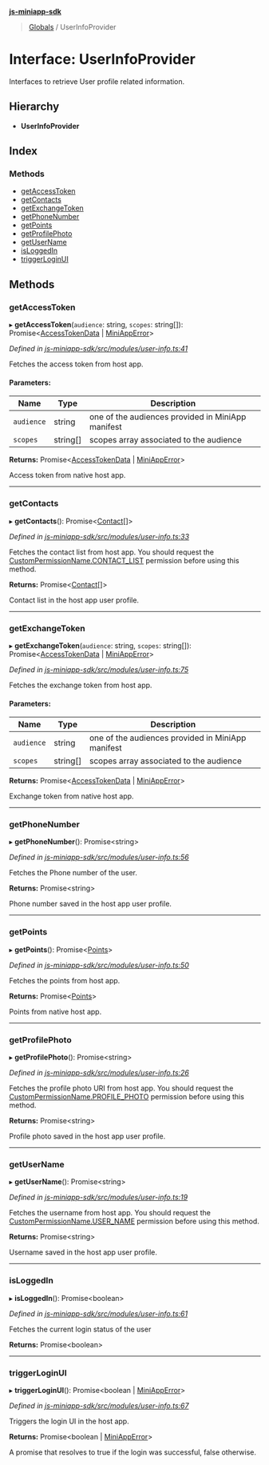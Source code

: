 **[js-miniapp-sdk](../README.md)**

> [Globals](../README.md) / UserInfoProvider

# Interface: UserInfoProvider

Interfaces to retrieve User profile related information.

## Hierarchy

* **UserInfoProvider**

## Index

### Methods

* [getAccessToken](userinfoprovider.md#getaccesstoken)
* [getContacts](userinfoprovider.md#getcontacts)
* [getExchangeToken](userinfoprovider.md#getexchangetoken)
* [getPhoneNumber](userinfoprovider.md#getphonenumber)
* [getPoints](userinfoprovider.md#getpoints)
* [getProfilePhoto](userinfoprovider.md#getprofilephoto)
* [getUserName](userinfoprovider.md#getusername)
* [isLoggedIn](userinfoprovider.md#isloggedin)
* [triggerLoginUI](userinfoprovider.md#triggerloginui)

## Methods

### getAccessToken

▸ **getAccessToken**(`audience`: string, `scopes`: string[]): Promise\<[AccessTokenData](../classes/accesstokendata.md) \| [MiniAppError](../classes/miniapperror.md)>

*Defined in [js-miniapp-sdk/src/modules/user-info.ts:41](https://github.com/rakutentech/js-miniapp/blob/acdf92c/js-miniapp-sdk/src/modules/user-info.ts#L41)*

Fetches the access token from host app.

#### Parameters:

Name | Type | Description |
------ | ------ | ------ |
`audience` | string | one of the audiences provided in MiniApp manifest |
`scopes` | string[] | scopes array associated to the audience |

**Returns:** Promise\<[AccessTokenData](../classes/accesstokendata.md) \| [MiniAppError](../classes/miniapperror.md)>

Access token from native host app.

___

### getContacts

▸ **getContacts**(): Promise\<[Contact](contact.md)[]>

*Defined in [js-miniapp-sdk/src/modules/user-info.ts:33](https://github.com/rakutentech/js-miniapp/blob/acdf92c/js-miniapp-sdk/src/modules/user-info.ts#L33)*

Fetches the contact list from host app.
You should request the [CustomPermissionName.CONTACT_LIST](../enums/custompermissionname.md#contact_list) permission before using this method.

**Returns:** Promise\<[Contact](contact.md)[]>

Contact list in the host app user profile.

___

### getExchangeToken

▸ **getExchangeToken**(`audience`: string, `scopes`: string[]): Promise\<[AccessTokenData](../classes/accesstokendata.md) \| [MiniAppError](../classes/miniapperror.md)>

*Defined in [js-miniapp-sdk/src/modules/user-info.ts:75](https://github.com/rakutentech/js-miniapp/blob/acdf92c/js-miniapp-sdk/src/modules/user-info.ts#L75)*

Fetches the exchange token from host app.

#### Parameters:

Name | Type | Description |
------ | ------ | ------ |
`audience` | string | one of the audiences provided in MiniApp manifest |
`scopes` | string[] | scopes array associated to the audience |

**Returns:** Promise\<[AccessTokenData](../classes/accesstokendata.md) \| [MiniAppError](../classes/miniapperror.md)>

Exchange token from native host app.

___

### getPhoneNumber

▸ **getPhoneNumber**(): Promise\<string>

*Defined in [js-miniapp-sdk/src/modules/user-info.ts:56](https://github.com/rakutentech/js-miniapp/blob/acdf92c/js-miniapp-sdk/src/modules/user-info.ts#L56)*

Fetches the Phone number of the user.

**Returns:** Promise\<string>

Phone number saved in the host app user profile.

___

### getPoints

▸ **getPoints**(): Promise\<[Points](points.md)>

*Defined in [js-miniapp-sdk/src/modules/user-info.ts:50](https://github.com/rakutentech/js-miniapp/blob/acdf92c/js-miniapp-sdk/src/modules/user-info.ts#L50)*

Fetches the points from host app.

**Returns:** Promise\<[Points](points.md)>

Points from native host app.

___

### getProfilePhoto

▸ **getProfilePhoto**(): Promise\<string>

*Defined in [js-miniapp-sdk/src/modules/user-info.ts:26](https://github.com/rakutentech/js-miniapp/blob/acdf92c/js-miniapp-sdk/src/modules/user-info.ts#L26)*

Fetches the profile photo URI from host app.
You should request the [CustomPermissionName.PROFILE_PHOTO](../enums/custompermissionname.md#profile_photo) permission before using this method.

**Returns:** Promise\<string>

Profile photo saved in the host app user profile.

___

### getUserName

▸ **getUserName**(): Promise\<string>

*Defined in [js-miniapp-sdk/src/modules/user-info.ts:19](https://github.com/rakutentech/js-miniapp/blob/acdf92c/js-miniapp-sdk/src/modules/user-info.ts#L19)*

Fetches the username from host app.
You should request the [CustomPermissionName.USER_NAME](../enums/custompermissionname.md#user_name) permission before using this method.

**Returns:** Promise\<string>

Username saved in the host app user profile.

___

### isLoggedIn

▸ **isLoggedIn**(): Promise\<boolean>

*Defined in [js-miniapp-sdk/src/modules/user-info.ts:61](https://github.com/rakutentech/js-miniapp/blob/acdf92c/js-miniapp-sdk/src/modules/user-info.ts#L61)*

Fetches the current login status of the user

**Returns:** Promise\<boolean>

___

### triggerLoginUI

▸ **triggerLoginUI**(): Promise\<boolean \| [MiniAppError](../classes/miniapperror.md)>

*Defined in [js-miniapp-sdk/src/modules/user-info.ts:67](https://github.com/rakutentech/js-miniapp/blob/acdf92c/js-miniapp-sdk/src/modules/user-info.ts#L67)*

Triggers the login UI in the host app.

**Returns:** Promise\<boolean \| [MiniAppError](../classes/miniapperror.md)>

A promise that resolves to true if the login was successful, false otherwise.
